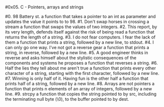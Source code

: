 #0x05. C - Pointers, arrays and strings

#0. 98 Battery st.
 a function that takes a pointer to an int as parameter and updates the value it points to to 98.
#1. Don't swap horses in crossing a stream
 a function that swaps the values of two integers.
#2. This report, by its very length, defends itself against the risk of being read
 a function that returns the length of a string.
#3. I do not fear computers. I fear the lack of them
 a function that prints a string, followed by a new line, to stdout.
#4. I can only go one way. I've not got a reverse gear
 a function that prints a string, in reverse, followed by a new line.
#5. A good engineer thinks in reverse and asks himself about the stylistic consequences of the components and systems he proposes
 a function that reverses a string.
#6. Half the lies they tell about me aren't true
 a function that prints every other character of a string, starting with the first character, followed by a new line.
#7. Winning is only half of it. Having fun is the other half
 a function that prints half of a string, followed by a new line.
#8. Arrays are not pointers
 a function that prints n elements of an array of integers, followed by a new line.
#9. strcpy
 a function that copies the string pointed to by src, including the terminating null byte (\0), to the buffer pointed to by dest.
